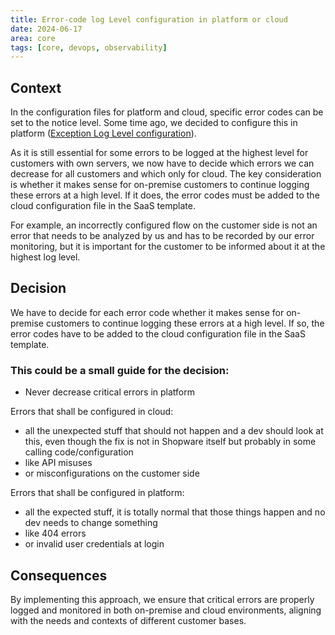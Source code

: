 ```yaml
---
title: Error-code log Level configuration in platform or cloud
date: 2024-06-17
area: core
tags: [core, devops, observability]
---
```


## Context
In the configuration files for platform and cloud, specific error codes can be set to the notice level.
Some time ago, we decided to configure this in platform ([Exception Log Level configuration](2023-05-25-exception-log-levels.md)).

As it is still essential for some errors to be logged at the highest level for customers with own servers, we now have to decide which errors we can decrease for all customers and which only for cloud. The key consideration is whether it makes sense for on-premise customers to continue logging these errors at a high level. If it does, the error codes must be added to the cloud configuration file in the SaaS template.

For example, an incorrectly configured flow on the customer side is not an error that needs to be analyzed by us and has to be recorded by our error monitoring, but it is important for the customer to be informed about it at the highest log level.

## Decision

We have to decide for each error code whether it makes sense for on-premise customers to continue logging these errors at a high level. If so, the error codes have to be added to the cloud configuration file in the SaaS template.

### This could be a small guide for the decision:
* Never decrease critical errors in platform

Errors that shall be configured in cloud:
* all the unexpected stuff that should not happen and a dev should look at this, even though the fix is not in Shopware itself but probably in some calling code/configuration
* like API misuses
* or misconfigurations on the customer side

Errors that shall be configured in platform:
* all the expected stuff, it is totally normal that those things happen and no dev needs to change something
* like 404 errors
* or invalid user credentials at login


## Consequences

By implementing this approach, we ensure that critical errors are properly logged and monitored in both on-premise and cloud environments, aligning with the needs and contexts of different customer bases.
